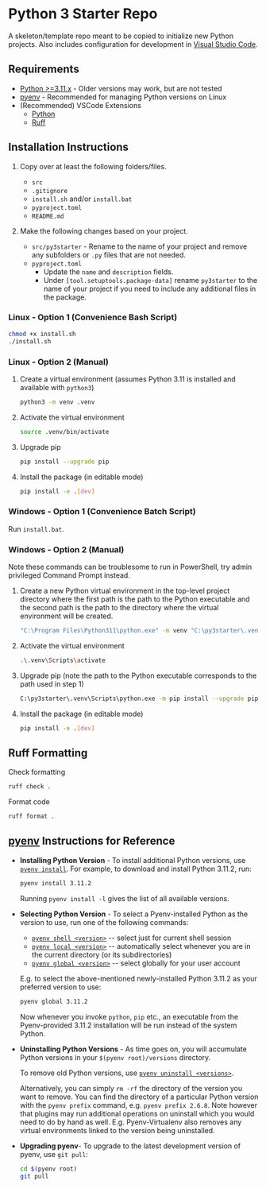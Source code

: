 # Python 3 Starter Repo
A skeleton/template repo meant to be copied to initialize new Python projects. Also includes configuration for development in [Visual Studio Code](https://code.visualstudio.com/).


## Requirements
- [Python >=3.11.x](https://www.python.org/) - Older versions may work, but are not tested
- [pyenv](https://github.com/pyenv/pyenv#basic-github-checkout) - Recommended for managing Python versions on Linux
- (Recommended) VSCode Extensions
    - [Python](https://marketplace.visualstudio.com/items?itemName=ms-python.python)
    - [Ruff](https://marketplace.visualstudio.com/items?itemName=charliermarsh.ruff)


## Installation Instructions
1. Copy over at least the following folders/files.
    - `src`
    - `.gitignore`
    - `install.sh` and/or `install.bat`
    - `pyproject.toml`
    - `README.md`

2. Make the following changes based on your project.
    - `src/py3starter` - Rename to the name of your project and remove any subfolders or `.py` files that are not needed.
    - `pyproject.toml`
        - Update the `name` and `description` fields.
        - Under `[tool.setuptools.package-data]` rename `py3starter` to the name of your project if you need to include any additional files in the package.


### Linux - Option 1 (Convenience Bash Script)
```bash
chmod +x install.sh
./install.sh
```


### Linux - Option 2 (Manual)
1. Create a virtual environment (assumes Python 3.11 is installed and available with `python3`)
    
    ```bash
    python3 -m venv .venv
    ```

2. Activate the virtual environment
    
    ```bash
    source .venv/bin/activate
    ```

3. Upgrade pip
    
    ```bash
    pip install --upgrade pip
    ```

4. Install the package (in editable mode)
        
    ```bash
    pip install -e .[dev]
    ```


### Windows - Option 1 (Convenience Batch Script)
Run `install.bat`.

### Windows - Option 2 (Manual)
Note these commands can be troublesome to run in PowerShell, try admin privileged Command Prompt instead.
1. Create a new Python virtual environment in the top-level project directory where the first path is the path to the Python executable and the second path is the path to the directory where the virtual environment will be created.
    
    ```bash
    "C:\Program Files\Python311\python.exe" -m venv "C:\py3starter\.venv"
    ```

2. Activate the virtual environment
    
    ```bash
    .\.venv\Scripts\activate
    ```

3. Upgrade pip (note the path to the Python executable corresponds to the path used in step 1)
    
    ```bash
    C:\py3starter\.venv\Scripts\python.exe -m pip install --upgrade pip
    ```

4. Install the package (in editable mode)
        
    ```bash
    pip install -e .[dev]
    ```


## Ruff Formatting
Check formatting 
```bash
ruff check .
```

Format code
```bash
ruff format .
```


## [pyenv](https://github.com/pyenv/pyenv) Instructions for Reference
- **Installing Python Version** - To install additional Python versions, use [`pyenv install`](COMMANDS.md#pyenv-install).
    For example, to download and install Python 3.11.2, run:

    ```sh
    pyenv install 3.11.2
    ```

    Running `pyenv install -l` gives the list of all available versions.

- **Selecting Python Version** - To select a Pyenv-installed Python as the version to use, run one of the following commands:

    * [`pyenv shell <version>`](COMMANDS.md#pyenv-shell) -- select just for current shell session
    * [`pyenv local <version>`](COMMANDS.md#pyenv-local) -- automatically select whenever you are in the current directory (or its subdirectories)
    * [`pyenv global <version>`](COMMANDS.md#pyenv-shell) -- select globally for your user account

    E.g. to select the above-mentioned newly-installed Python 3.11.2 as your preferred version to use:

    ~~~bash
    pyenv global 3.11.2
    ~~~

    Now whenever you invoke `python`, `pip` etc., an executable from the Pyenv-provided
    3.11.2 installation will be run instead of the system Python.

- **Uninstalling Python Versions** -  As time goes on, you will accumulate Python versions in your `$(pyenv root)/versions` directory.

    To remove old Python versions, use [`pyenv uninstall <versions>`](COMMANDS.md#pyenv-uninstall).

    Alternatively, you can simply `rm -rf` the directory of the version you want
    to remove. You can find the directory of a particular Python version
    with the `pyenv prefix` command, e.g. `pyenv prefix 2.6.8`.
    Note however that plugins may run additional operations on uninstall
    which you would need to do by hand as well. E.g. Pyenv-Virtualenv also
    removes any virtual environments linked to the version being uninstalled.

- **Upgrading pyenv**- To upgrade to the latest development version of pyenv, use `git pull`:

    ```sh
    cd $(pyenv root)
    git pull
    ```